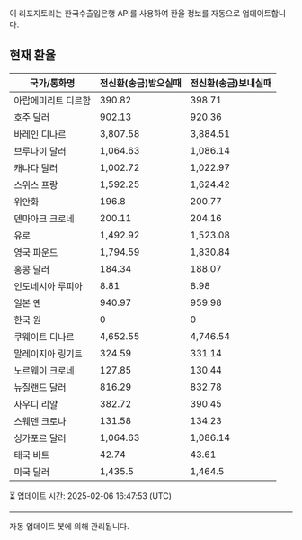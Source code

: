 
이 리포지토리는 한국수출입은행 API를 사용하여 환율 정보를 자동으로 업데이트합니다.

## 현재 환율

| 국가/통화명 | 전신환(송금)받으실때 | 전신환(송금)보내실때 |
|------------|------------------|------------------|
| 아랍에미리트 디르함 | 390.82 | 398.71 |
| 호주 달러 | 902.13 | 920.36 |
| 바레인 디나르 | 3,807.58 | 3,884.51 |
| 브루나이 달러 | 1,064.63 | 1,086.14 |
| 캐나다 달러 | 1,002.72 | 1,022.97 |
| 스위스 프랑 | 1,592.25 | 1,624.42 |
| 위안화 | 196.8 | 200.77 |
| 덴마아크 크로네 | 200.11 | 204.16 |
| 유로 | 1,492.92 | 1,523.08 |
| 영국 파운드 | 1,794.59 | 1,830.84 |
| 홍콩 달러 | 184.34 | 188.07 |
| 인도네시아 루피아 | 8.81 | 8.98 |
| 일본 옌 | 940.97 | 959.98 |
| 한국 원 | 0 | 0 |
| 쿠웨이트 디나르 | 4,652.55 | 4,746.54 |
| 말레이지아 링기트 | 324.59 | 331.14 |
| 노르웨이 크로네 | 127.85 | 130.44 |
| 뉴질랜드 달러 | 816.29 | 832.78 |
| 사우디 리얄 | 382.72 | 390.45 |
| 스웨덴 크로나 | 131.58 | 134.23 |
| 싱가포르 달러 | 1,064.63 | 1,086.14 |
| 태국 바트 | 42.74 | 43.61 |
| 미국 달러 | 1,435.5 | 1,464.5 |

:hourglass_flowing_sand: 업데이트 시간: 2025-02-06 16:47:53 (UTC)

---
자동 업데이트 봇에 의해 관리됩니다.
